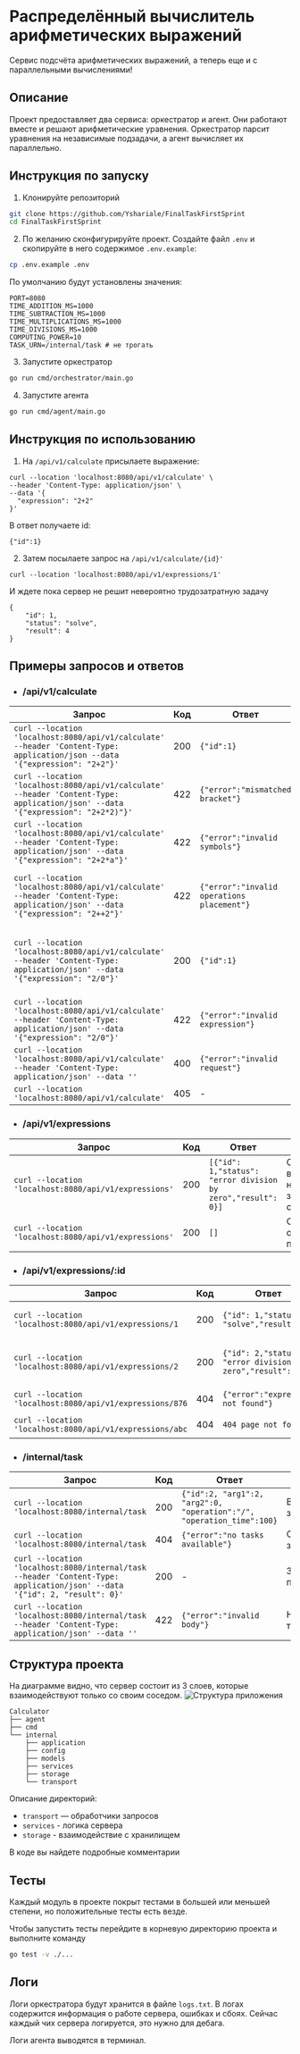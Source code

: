# Распределённый вычислитель арифметических выражений
Сервис подсчёта арифметических выражений, а теперь еще и с параллельными вычислениями!

## Описание
Проект предоставляет два сервиса: оркестратор и агент. Они работают вместе и решают арифметические уравнения. Оркестратор парсит уравнения на независимые подзадачи, а агент вычисляет их параллельно.

## Инструкция по запуску
1. Клонируйте репозиторий
```bash
git clone https://github.com/Yshariale/FinalTaskFirstSprint
cd FinalTaskFirstSprint
```
2. По желанию сконфигурируйте проект. Создайте файл `.env` и скопируйте в него содержимое `.env.example`:
```bash
cp .env.example .env
```
По умолчанию будут установлены значения:
```
PORT=8080
TIME_ADDITION_MS=1000
TIME_SUBTRACTION_MS=1000
TIME_MULTIPLICATIONS_MS=1000
TIME_DIVISIONS_MS=1000
COMPUTING_POWER=10
TASK_URN=/internal/task # не трогать
```
3. Запустите оркестратор
```bash
go run cmd/orchestrator/main.go
```
4. Запустите агента
```bash
go run cmd/agent/main.go
```
## Инструкция по использованию

1. На `/api/v1/calculate` присылаете выражение:
```
curl --location 'localhost:8080/api/v1/calculate' \
--header 'Content-Type: application/json' \
--data '{
  "expression": "2+2"
}'
```
В ответ получаете id:
```
{"id":1}
```
2. Затем посылаете запрос на `/api/v1/calculate/{id}'`
```
curl --location 'localhost:8080/api/v1/expressions/1'
```
И ждете пока сервер не решит невероятно трудозатратную задачу
```
{
    "id": 1,
    "status": "solve",
    "result": 4
}
```

## Примеры запросов и ответов
* ### /api/v1/calculate
| Запрос | Код |Ответ | Описание |
|-|-|-|-|
| `curl --location 'localhost:8080/api/v1/calculate' --header 'Content-Type: application/json --data '{"expression": "2+2"}'` | 200 | `{"id":1}` | Присылаете выражение и получаете id|
|`curl --location 'localhost:8080/api/v1/calculate' --header 'Content-Type: application/json' --data '{"expression": "2+2*2)"}'`|422|`{"error":"mismatched bracket"}`|Указывает на неправильную скобочную последовательность|
|`curl --location 'localhost:8080/api/v1/calculate' --header 'Content-Type: application/json' --data '{"expression": "2+2*a"}'`|422|`{"error":"invalid symbols"}`|Указывает на некорректные символы в выражении|
|`curl --location 'localhost:8080/api/v1/calculate' --header 'Content-Type: application/json' --data '{"expression": "2++2"}'`|422|`{"error":"invalid operations placement"}`|Указывает на некорректную расстановку арифметических операций|
|`curl --location 'localhost:8080/api/v1/calculate' --header 'Content-Type: application/json' --data '{"expression": "2/0"}'`|200|`{"id":1}`|На этапе отправки деление на ноль не проверяется, но в итоге появится ошибка в статусе выражения|
|`curl --location 'localhost:8080/api/v1/calculate' --header 'Content-Type: application/json' --data '{"expression": "2/0"}'`|422|`{"error":"invalid expression"}`|Пустое выражений|
|`curl --location 'localhost:8080/api/v1/calculate' --header 'Content-Type: application/json' --data ''`|400|`{"error":"invalid request"}`|Отсутствие тела запроса|
|`curl --location 'localhost:8080/api/v1/calculate'`|405|-|Метод не разрешен|

* ### /api/v1/expressions
| Запрос | Код |Ответ | Описание |
|-|-|-|-|
|`curl --location 'localhost:8080/api/v1/expressions'`|200|`[{"id": 1,"status": "error division by zero","result": 0}]`|Список всех выражений, но одно завершилось с ошибкой|
|`curl --location 'localhost:8080/api/v1/expressions'`|200|`[]`|Список оказался пуст|
* ### /api/v1/expressions/:id
| Запрос | Код |Ответ | Описание |
|-|-|-|-|
|`curl --location 'localhost:8080/api/v1/expressions/1`|200|`{"id": 1,"status": "solve","result": 4}`|Успешное завершение уравнения|
|`curl --location 'localhost:8080/api/v1/expressions/2`|200|`{"id": 2,"status": "error division by zero","result": 0}`|Ошибка деления на ноль отлавливается здесь|
|`curl --location 'localhost:8080/api/v1/expressions/876`|404|`{"error":"expression not found"}`|Несуществующее уравнение|
|`curl --location 'localhost:8080/api/v1/expressions/abc`|404|`404 page not found`|Несуществующая страница|
* ### /internal/task
| Запрос | Код |Ответ | Описание |
|-|-|-|-|
|`curl --location 'localhost:8080/internal/task`|200|`{"id":2, "arg1":2, "arg2":0, "operation":"/", "operation_time":100}`|Выдана задача|
|`curl --location 'localhost:8080/internal/task`|404|`{"error":"no tasks available"}`|Свободных задач нет|
|`curl --location 'localhost:8080/internal/task --header 'Content-Type: application/json' --data '{"id": 2, "result": 0}'`|200|-|Задача принята|
|`curl --location 'localhost:8080/internal/task --header 'Content-Type: application/json' --data ''`|422|`{"error":"invalid body"}`|Некорректное тело запроса|

## Структура проекта
На диаграмме видно, что сервер состоит из 3 слоев, которые взаимодействуют только со своим соседом.
![Структура приложения](diagram.png)
```
Calculator
├── agent
├── cmd
└── internal
    ├── application
    ├── config
    ├── models
    ├── services
    ├── storage
    └── transport
```

Описание директорий:
* `transport` — обработчики запросов
* `services` - логика сервера
* `storage` - взаимодействие с хранилищем

В коде вы найдете подробные комментарии

## Тесты
Каждый модуль в проекте покрыт тестами в большей или меньшей степени, но положительные тесты есть везде.

Чтобы запустить тесты перейдите в корневую директорию проекта и выполните команду
```bash
go test -v ./...
```

## Логи
Логи оркестратора будут хранится в файле `logs.txt`. В логах содержится информация о работе сервера, ошибках и сбоях. Сейчас каждый чих сервера логируется, это нужно для дебага.

Логи агента выводятся в терминал.
